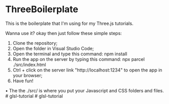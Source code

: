 # ThreeBoilerplate

This is the boilerplate that I'm using for my Three.js tutorials.

Wanna use it? okay then just follow these simple steps:

1. Clone the repository;
2. Open the folder in Visual Studio Code;
3. Open the terminal and type this command: npm install
4. Run the app on the server by typing this command: npx parcel ./src/index.html
5. Ctrl + click on the server link "http://localhost:1234" to open the app in your browser;
6. Have fun!


• The the ./src/ is where you put your Javascript and CSS folders and files.
#   g l s l - t u t o r i a l 
 
 #   g l s l - t u t o r i a l 
 
 
